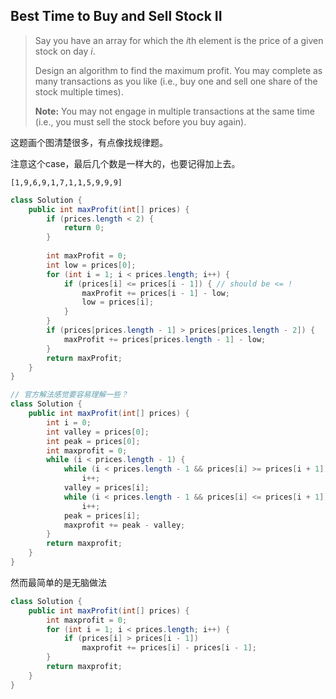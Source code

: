 ## Best Time to Buy and Sell Stock II

> Say you have an array for which the *i*th element is the price of a given stock on day *i*.
>
> Design an algorithm to find the maximum profit. You may complete as many transactions as you like (i.e., buy one and sell one share of the stock multiple times).
>
> **Note:** You may not engage in multiple transactions at the same time (i.e., you must sell the stock before you buy again).



这题画个图清楚很多，有点像找规律题。

注意这个case，最后几个数是一样大的，也要记得加上去。

 `[1,9,6,9,1,7,1,1,5,9,9,9]`



```java
class Solution {
    public int maxProfit(int[] prices) {
        if (prices.length < 2) {
            return 0;
        }
        
        int maxProfit = 0;
        int low = prices[0];
        for (int i = 1; i < prices.length; i++) {
            if (prices[i] <= prices[i - 1]) { // should be <= !
                maxProfit += prices[i - 1] - low;
                low = prices[i];
            }
        }
        if (prices[prices.length - 1] > prices[prices.length - 2]) {
            maxProfit += prices[prices.length - 1] - low;
        }
        return maxProfit;
    }
}

// 官方解法感觉要容易理解一些？
class Solution {
    public int maxProfit(int[] prices) {
        int i = 0;
        int valley = prices[0];
        int peak = prices[0];
        int maxprofit = 0;
        while (i < prices.length - 1) {
            while (i < prices.length - 1 && prices[i] >= prices[i + 1])
                i++;
            valley = prices[i];
            while (i < prices.length - 1 && prices[i] <= prices[i + 1])
                i++;
            peak = prices[i];
            maxprofit += peak - valley;
        }
        return maxprofit;
    }
}
```

然而最简单的是无脑做法

```java
class Solution {
    public int maxProfit(int[] prices) {
        int maxprofit = 0;
        for (int i = 1; i < prices.length; i++) {
            if (prices[i] > prices[i - 1])
                maxprofit += prices[i] - prices[i - 1];
        }
        return maxprofit;
    }
}
```


